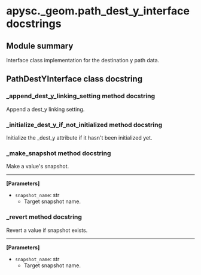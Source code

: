 # apysc._geom.path_dest_y_interface docstrings

## Module summary

Interface class implementation for the destination y path data.

## PathDestYInterface class docstring



### _append_dest_y_linking_setting method docstring

Append a dest_y linking setting.

### _initialize_dest_y_if_not_initialized method docstring

Initialize the _dest_y attribute if it hasn't been initialized yet.

### _make_snapshot method docstring

Make a value's snapshot.<hr>

**[Parameters]**

- `snapshot_name`: str
  - Target snapshot name.

### _revert method docstring

Revert a value if snapshot exists.<hr>

**[Parameters]**

- `snapshot_name`: str
  - Target snapshot name.